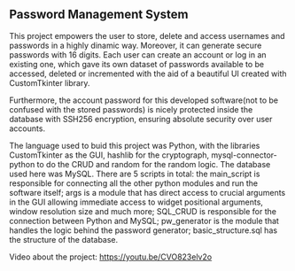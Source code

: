 ## Password Management System

This project empowers the user to store, delete and access usernames and passwords in a highly dinamic way. Moreover, it can generate secure passwords with 16 digits. Each user can create an account or log in an existing one, which gave its own dataset of passwords available to be accessed, deleted or incremented with the aid of a beautiful UI created with CustomTkinter library.

Furthermore, the account password for this developed software(not to be confused with the stored passwords) is nicely protected inside the database with SSH256 encryption, ensuring absolute security over user accounts.

The language used to buid this project was Python, with the libraries CustomTkinter as the GUI, hashlib for the cryptograph, mysql-connector-python to do the CRUD and random for the random logic. The database used here was MySQL. There are 5 scripts in total: the main_script is responsible for connecting all the other python modules and run the software itself; args is a module that has direct access to crucial arguments in the GUI allowing immediate access to widget positional arguments, window resolution size and much more; SQL_CRUD is responsible for the connection between Python and MySQL; pw_generator is the module that handles the logic behind the password generator; basic_structure.sql has the structure of the database.

Video about the project:
https://youtu.be/CVO823elv2o
